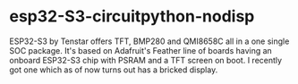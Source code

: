 # esp32-S3-circuitpython-nodisp
ESP32-S3 by Tenstar offers TFT, BMP280 and QMI8658C all in a one single SOC package. It's based on Adafruit's Feather line of boards having an onboard ESP32-S3 chip with PSRAM and a TFT screen on boot. I recently got one which as of now turns out has a bricked display.
